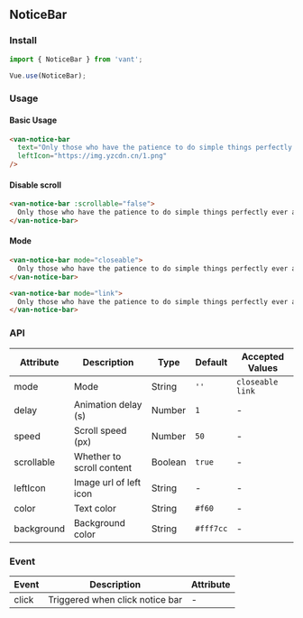 ## NoticeBar

### Install
``` javascript
import { NoticeBar } from 'vant';

Vue.use(NoticeBar);
```

### Usage

#### Basic Usage

```html
<van-notice-bar
  text="Only those who have the patience to do simple things perfectly ever acquire the skill to do difficult things easily."
  leftIcon="https://img.yzcdn.cn/1.png"
/>
```

#### Disable scroll

```html
<van-notice-bar :scrollable="false">
  Only those who have the patience to do simple things perfectly ever acquire the skill to do difficult things easily.
</van-notice-bar>
```

#### Mode

```html
<van-notice-bar mode="closeable">
  Only those who have the patience to do simple things perfectly ever acquire the skill to do difficult things easily.
</van-notice-bar>

<van-notice-bar mode="link">
  Only those who have the patience to do simple things perfectly ever acquire the skill to do difficult things easily.
</van-notice-bar>
```

### API

| Attribute | Description | Type | Default | Accepted Values |
|-----------|-----------|-----------|-------------|-------------|
| mode | Mode | String | `''` | `closeable` `link` |
| delay | Animation delay (s) | Number | `1` | - |
| speed | Scroll speed (px) | Number | `50` | - |
| scrollable | Whether to scroll content | Boolean | `true` | - |
| leftIcon | Image url of left icon | String | - | - |
| color | Text color | String | `#f60` | - |
| background | Background color | String | `#fff7cc` | - |


### Event

| Event | Description | Attribute |
|-----------|-----------|-----------|
| click | Triggered when click notice bar | - |

